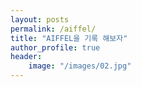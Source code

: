 ```yaml
---
layout: posts
permalink: /aiffel/
title: "AIFFEL을 기록 해보자"
author_profile: true
header:
    image: "/images/02.jpg"
---
```

